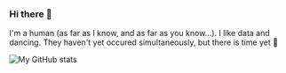### Hi there 👋

I'm a human (as far as I know, and as far as you know...). I like data and dancing. They haven't yet occured simultaneously, but there is time yet 💅

![My GitHub stats](https://github-readme-stats.vercel.app/api?username=leahkemp&show_icons=true&theme=dark)

<!--
**leahkemp/leahkemp** is a ✨ _special_ ✨ repository because its `README.md` (this file) appears on your GitHub profile.

Here are some ideas to get you started:

- 🔭 I’m currently working on ...
- 🌱 I’m currently learning ...
- 👯 I’m looking to collaborate on ...
- 🤔 I’m looking for help with ...
- 💬 Ask me about ...
- 📫 How to reach me: ...
- 😄 Pronouns: ...
- ⚡ Fun fact: ...
-->
